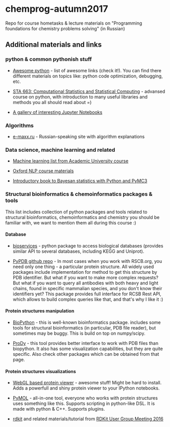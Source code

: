 # chemprog-autumn2017
Repo for course hometasks & lecture materials on "Programming foundations for chemistry problems solving" (in Russian)

## Additional materials and links

### python & common pythonish stuff

- [Awesome python](https://github.com/vinta/awesome-python) - list of awesome links (check it!). You can find there different materials on topics like: python code optimization, debugging, etc.

- [STA 663: Computational Statistics and Statistical Computing](http://people.duke.edu/~ccc14/sta-663-2017/) - advansed course on python, with introduction to many useful libraries and methods you all should read about =)

- [A gallery of interesting Jupyter Notebooks](https://github.com/jupyter/jupyter/wiki/A-gallery-of-interesting-Jupyter-Notebooks)

### Algorithms

- [e-maxx.ru](https://e-maxx.ru/algo/) - Russian-speaking site with algorithm explanations

### Data science, machine learning and related

- [Machine learning list from Academic University course](https://github.com/demidovakatya/vvedenie-mashinnoe-obuchenie)

- [Oxford NLP course materials](https://github.com/oxford-cs-deepnlp-2017/lectures)

- [Introductory book to Bayesan statistics with Python and PyMC3](https://github.com/aloctavodia/Statistical-Rethinking-with-Python-and-PyMC3)

### Structural bioinformatics & chemoinformatics packages & tools
This list includes collection of python packages and tools related to structural bioinformatics, chemoinformatics and chemistry you should be familiar with, we want to mention them all during this course :) 

#### Database 

- [bioservices](https://pythonhosted.org/bioservices/) - python package to access biological databases (provides similar API to several databases, including KEGG and Uniprot).

- [PyPDB github repo](https://github.com/williamgilpin/pypdb) - In most cases when you work with RSCB.org, you need only one thing - a particular protein structure. All widely used packages include implementation for method to get this structure by PDB identifier. But what if you want to make more complex requests? But what if you want to query all antibodies with both heavy and light chains, found in specific mammalian species, and you don't know their identifiers yet? This package provides full interface for RCSB Rest API, which allows to build complex queries like that, and that's why I like it :)

#### Protein structures manipulation

- [BioPython](http://biopython.org) - this is well-known bioinformatics package. includes some tools for structural bioinformatics (in particular, PDB file reader), but sometimes may be buggy. This is build on top on numpy/scipy.

- [ProDy](http://prody.csb.pitt.edu/) - this tool provides better interface to work with PDB files than biopython. It also has some visualization capabilities, but they are quite specific. Also check other packages which can be obtained from that page.

#### Protein structures visualizations
- [WebGL based protein viewer](https://github.com/arose/ngl) - awesome stuff! Might be hard to install. Adds a powerfull and shiny protein viewer to your IPython notebooks. 

- [PyMOL](http://pymol.org) - all-in-one tool, everyone who works with protein structures uses something like this. Supports scripting in python-like DSL. It is made with python & C++. Supports plugins.

- [rdkit](https://github.com/rdkit/rdkit) and related materials/tutorial from [RDKit User Group Meeting 2016](https://github.com/rdkit/UGM_2016)

